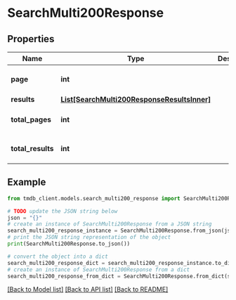 # SearchMulti200Response


## Properties

Name | Type | Description | Notes
------------ | ------------- | ------------- | -------------
**page** | **int** |  | [optional] [default to 0]
**results** | [**List[SearchMulti200ResponseResultsInner]**](SearchMulti200ResponseResultsInner.md) |  | [optional] 
**total_pages** | **int** |  | [optional] [default to 0]
**total_results** | **int** |  | [optional] [default to 0]

## Example

```python
from tmdb_client.models.search_multi200_response import SearchMulti200Response

# TODO update the JSON string below
json = "{}"
# create an instance of SearchMulti200Response from a JSON string
search_multi200_response_instance = SearchMulti200Response.from_json(json)
# print the JSON string representation of the object
print(SearchMulti200Response.to_json())

# convert the object into a dict
search_multi200_response_dict = search_multi200_response_instance.to_dict()
# create an instance of SearchMulti200Response from a dict
search_multi200_response_from_dict = SearchMulti200Response.from_dict(search_multi200_response_dict)
```
[[Back to Model list]](../README.md#documentation-for-models) [[Back to API list]](../README.md#documentation-for-api-endpoints) [[Back to README]](../README.md)


